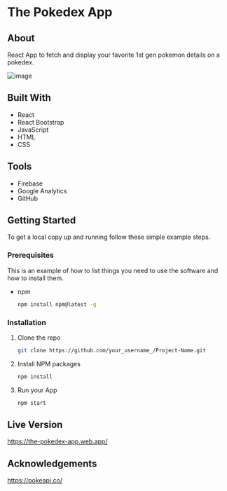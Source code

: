 # The Pokedex App

## About
React App to fetch and display your favorite 1st gen pokemon details on a pokedex.

![image](https://user-images.githubusercontent.com/43330221/116804864-e751d800-aae7-11eb-93e3-952d8fc3f0c7.png)

## Built With

* React
* React Bootstrap
* JavaScript
* HTML
* CSS

## Tools

* Firebase
* Google Analytics
* GitHub

## Getting Started

To get a local copy up and running follow these simple example steps.

### Prerequisites

This is an example of how to list things you need to use the software and how to install them.
* npm
  ```sh
  npm install npm@latest -g
  ```

### Installation

1. Clone the repo
   ```sh
   git clone https://github.com/your_username_/Project-Name.git
   ```
2. Install NPM packages
   ```sh
   npm install
   ```
3. Run your App
   ```sh
   npm start
   ```
   
## Live Version

https://the-pokedex-app.web.app/

## Acknowledgements

https://pokeapi.co/
